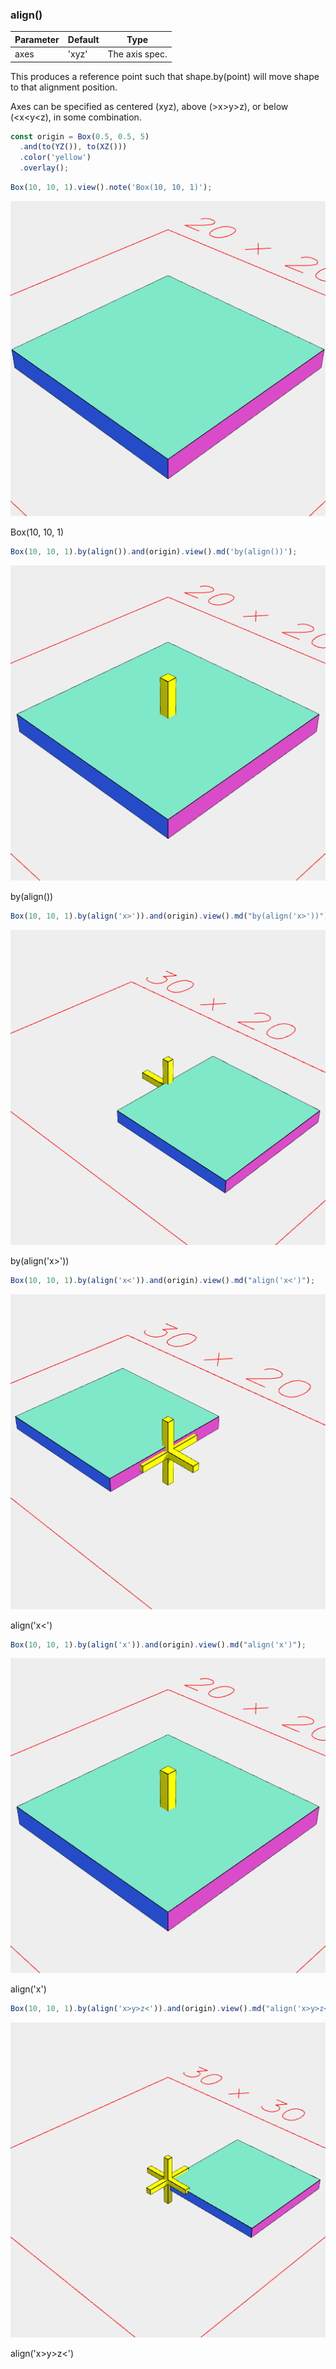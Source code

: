 ### align()
Parameter|Default|Type
---|---|---
axes|'xyz'|The axis spec.

This produces a reference point such that shape.by(point) will move shape to that alignment position.

Axes can be specified as centered (xyz), above (>x>y>z), or below (<x<y<z), in some combination.

```JavaScript
const origin = Box(0.5, 0.5, 5)
  .and(to(YZ()), to(XZ()))
  .color('yellow')
  .overlay();
```

```JavaScript
Box(10, 10, 1).view().note('Box(10, 10, 1)');
```

![Image](align.md.0.png)

Box(10, 10, 1)

```JavaScript
Box(10, 10, 1).by(align()).and(origin).view().md('by(align())');
```

![Image](align.md.1.png)

by(align())

```JavaScript
Box(10, 10, 1).by(align('x>')).and(origin).view().md("by(align('x>'))");
```

![Image](align.md.2.png)

by(align('x>'))

```JavaScript
Box(10, 10, 1).by(align('x<')).and(origin).view().md("align('x<')");
```

![Image](align.md.3.png)

align('x<')

```JavaScript
Box(10, 10, 1).by(align('x')).and(origin).view().md("align('x')");
```

![Image](align.md.4.png)

align('x')

```JavaScript
Box(10, 10, 1).by(align('x>y>z<')).and(origin).view().md("align('x>y>z<')");
```

![Image](align.md.5.png)

align('x>y>z<')
